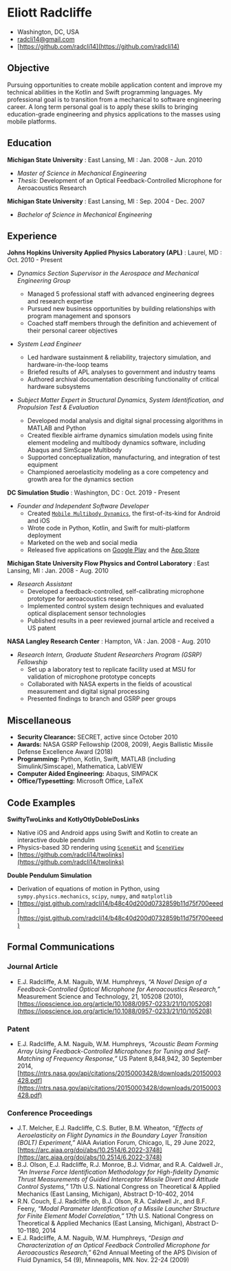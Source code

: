 # Eliott Radcliffe

 * Washington, DC, USA
 * [radcli14@gmail.com](mailto:radcli14@gmail.com)
 * [https://github.com/radcli14](https://github.com/radcli14)


## Objective

Pursuing opportunities to create mobile application content and improve my technical abilities in the Kotlin and Swift programming languages. 
My professional goal is to transition from a mechanical to software engineering career.
A long term personal goal is to apply these skills to bringing education-grade engineering and physics applications to the masses using mobile platforms.


## Education

__Michigan State University__ : East Lansing, MI : Jan. 2008 - Jun. 2010

 * _Master of Science in Mechanical Engineering_ 
 * _Thesis:_ Development of an Optical Feedback-Controlled Microphone for Aeroacoustics Research


__Michigan State University__ : East Lansing, MI : Sep. 2004 - Dec. 2007

 * _Bachelor of Science in Mechanical Engineering_ 
      

## Experience

__Johns Hopkins University Applied Physics Laboratory (APL)__ : Laurel, MD : Oct. 2010 - Present
 
 * _Dynamics Section Supervisor in the Aerospace and Mechanical Engineering Group_
   - Managed 5 professional staff with advanced engineering degrees and research expertise 
   - Pursued new business opportunities by building relationships with program management and sponsors
   - Coached staff members through the definition and achievement of their personal career objectives
 
 * _System Lead Engineer_
   - Led hardware sustainment & reliability, trajectory simulation, and hardware-in-the-loop teams
   - Briefed results of APL analyses to government and industry teams
   - Authored archival documentation describing functionality of critical hardware subsystems   
 
 * _Subject Matter Expert in Structural Dynamics, System Identification, and Propulsion Test & Evaluation_
   - Developed modal analysis and digital signal processing algorithms in MATLAB and Python
   - Created flexible airframe dynamics simulation models using finite element modeling and multibody dynamics software, including Abaqus and SimScape Multibody
   - Supported conceptualization, manufacturing, and integration of test equipment
   - Championed aeroelasticity modeling as a core competency and growth area for the dynamics section


__DC Simulation Studio__ : Washington, DC : Oct. 2019 - Present

 * _Founder and Independent Software Developer_
   - Created [`Mobile Multibody Dynamics`](https://www.momdyn.com/), the first-of-its-kind for Android and iOS
   - Wrote code in Python, Kotlin, and Swift for multi-platform deployment
   - Marketed on the web and social media
   - Released five applications on [Google Play](https://play.google.com/store/apps/dev?id=8234827172371467507) and the [App Store](https://apps.apple.com/us/developer/eliott-radcliffe/id1477487767)


__Michigan State University Flow Physics and Control Laboratory__ : East Lansing, MI : Jan. 2008 - Aug. 2010

 * _Research Assistant_
   - Developed a feedback-controlled, self-calibrating microphone prototype for aeroacoustics research
   - Implemented control system design techniques and evaluated optical displacement sensor technologies
   - Published results in a peer reviewed journal article and received a US patent


__NASA Langley Research Center__ :  Hampton, VA : Jan. 2008 - Aug. 2010

 * _Research Intern, Graduate Student Researchers Program (GSRP) Fellowship_
   - Set up a laboratory test to replicate facility used at MSU for validation of microphone prototype concepts
   - Collaborated with NASA experts in the fields of acoustical measurement and digital signal processing
   - Presented findings to branch and GSRP peer groups

   
## Miscellaneous

 * __Security Clearance:__ SECRET, active since October 2010
 * __Awards:__ NASA GSRP Fellowship (2008, 2009), Aegis Ballistic Missile Defense Excellence Award (2018)
 * __Programming:__ Python, Kotlin, Swift, MATLAB (including Simulink/Simscape), Mathematica, LabVIEW
 * __Computer Aided Engineering:__ Abaqus, SIMPACK
 * __Office/Typesetting:__ Microsoft Office, LaTeX


## Code Examples

__SwiftyTwoLinks and KotlyOtlyDobleDosLinks__

* Native iOS and Android apps using Swift and Kotlin to create an interactive double pendulm
* Physics-based 3D rendering using [`SceneKit`](https://developer.apple.com/documentation/scenekit/) and [`SceneView`](https://github.com/SceneView/sceneview-android)
* [https://github.com/radcli14/twolinks](https://github.com/radcli14/twolinks)


__Double Pendulum Simulation__

* Derivation of equations of motion in Python, using `sympy.physics.mechanics`, `scipy`, `numpy`, and `matplotlib`
* [https://gist.github.com/radcli14/b48c40d200d0732859b11d75f700eeed](https://gist.github.com/radcli14/b48c40d200d0732859b11d75f700eeed)


## Formal Communications

### Journal Article

 * E.J. Radcliffe, A.M. Naguib, W.M. Humphreys, _“A Novel Design of a Feedback-Controlled Optical Microphone for Aeroacoustics Research,”_ Measurement Science and Technology, 21, 105208 (2010), 
[https://iopscience.iop.org/article/10.1088/0957-0233/21/10/105208](https://iopscience.iop.org/article/10.1088/0957-0233/21/10/105208)


### Patent

 * E.J. Radcliffe, A.M. Naguib, W.M. Humphreys, _“Acoustic Beam Forming Array Using Feedback-Controlled Microphones for Tuning and Self-Matching of Frequency Response,”_ US Patent 8,848,942, 30 September 2014,
[https://ntrs.nasa.gov/api/citations/20150003428/downloads/20150003428.pdf](https://ntrs.nasa.gov/api/citations/20150003428/downloads/20150003428.pdf)


### Conference Proceedings

 * J.T. Melcher, E.J. Radcliffe, C.S. Butler, B.M. Wheaton, _“Effects of Aeroelasticity on Flight Dynamics in the Boundary Layer Transition (BOLT) Experiment,”_ AIAA Aviation Forum, Chicago, IL, 29 June 2022, [https://arc.aiaa.org/doi/abs/10.2514/6.2022-3748](https://arc.aiaa.org/doi/abs/10.2514/6.2022-3748)
 * B.J. Olson, E.J. Radcliffe, R.J. Monroe, B.J. Vidmar, and R.A. Caldwell Jr., _“An Inverse Force Identification Methodology for High-fidelity Dynamic Thrust Measurements of Guided Interceptor Missile Divert and Attitude Control Systems,”_ 17th U.S. National Congress on Theoretical & Applied Mechanics (East Lansing, Michigan), Abstract D-10-402, 2014
 * R.N. Couch, E.J. Radcliffe oh, B.J. Olson, R.A. Caldwell Jr., and B.F. Feeny, _“Modal Parameter Identification of a Missile Launcher Structure for Finite Element Model Correlation,”_ 17th U.S. National Congress on Theoretical & Applied Mechanics (East Lansing, Michigan), Abstract D-10-1180, 2014
 * E.J. Radcliffe, A.M. Naguib, W.M. Humphreys, _“Design and Characterization of an Optical Feedback Controlled Microphone for Aeroacoustics Research,”_ 62nd Annual Meeting of the APS Division of Fluid Dynamics, 54 (9), Minneapolis, MN. Nov. 22-24 (2009)
 
